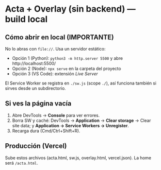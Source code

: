 # Acta + Overlay (sin backend) — build local

## Cómo abrir en local (IMPORTANTE)
No lo abras con `file://`. Usa un servidor estático:
- Opción 1 (Python): `python3 -m http.server 5500` y abre http://localhost:5500/
- Opción 2 (Node): `npx serve` en la carpeta del proyecto
- Opción 3 (VS Code): extensión *Live Server*

El Service Worker se registra en `./sw.js` (scope `./`), así funciona también si sirves desde un subdirectorio.

## Si ves la página vacía
1. Abre DevTools → **Console** para ver errores.
2. Borra SW y caché: DevTools → **Application** → **Clear storage** → Clear site data; y **Application → Service Workers → Unregister**.
3. Recarga dura (Cmd/Ctrl+Shift+R).

## Producción (Vercel)
Sube estos archivos (acta.html, sw.js, overlay.html, vercel.json). La home será `/acta.html`.
